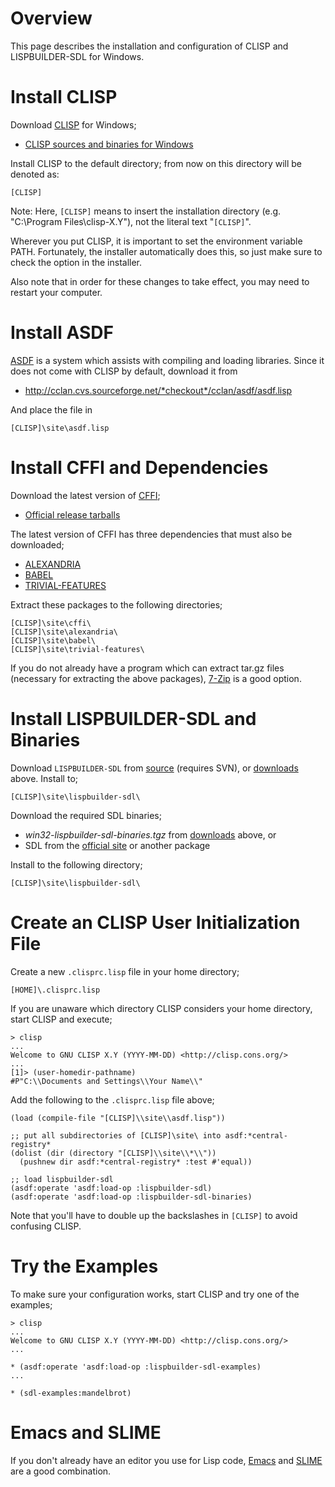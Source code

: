 

# Overview #

This page describes the installation and configuration of CLISP and LISPBUILDER-SDL for Windows.

# Install  CLISP #

Download [CLISP](http://clisp.cons.org/) for Windows;

  * [CLISP sources and binaries for Windows](http://sourceforge.net/project/platformdownload.php?group_id=1355)

Install CLISP to the default directory; from now on this directory will be denoted as:

```
[CLISP]
```

Note: Here, `[CLISP]` means to insert the installation directory (e.g. "C:\Program Files\clisp-X.Y\"), not the literal text "`[CLISP]`".

Wherever you put CLISP, it is important to set the environment variable PATH. Fortunately, the installer automatically does this, so just make sure to check the option in the installer.

Also note that in order for these changes to take effect, you may need to restart your computer.

# Install ASDF #

[ASDF](http://common-lisp.net/project/asdf/) is a system which assists with compiling and loading libraries. Since it does not come with CLISP by default, download it from

  * http://cclan.cvs.sourceforge.net/*checkout*/cclan/asdf/asdf.lisp

And place the file in

```
[CLISP]\site\asdf.lisp
```

# Install CFFI and Dependencies #

Download the latest version of [CFFI](http://common-lisp.net/project/cffi/);

  * [Official release tarballs](http://common-lisp.net/project/cffi/releases/?M=D)

The latest version of CFFI has three dependencies that must also be downloaded;

  * [ALEXANDRIA](http://www.cliki.net/Alexandria)
  * [BABEL](http://www.cliki.net/Babel)
  * [TRIVIAL-FEATURES](http://www.cliki.net/trivial-features)

Extract these packages to the following directories;

```
[CLISP]\site\cffi\
[CLISP]\site\alexandria\
[CLISP]\site\babel\
[CLISP]\site\trivial-features\
```

If you do not already have a program which can extract tar.gz files (necessary for extracting the above packages), [7-Zip](http://www.7-zip.org/) is a good option.

# Install LISPBUILDER-SDL and Binaries #

Download `LISPBUILDER-SDL` from [source](http://code.google.com/p/lispbuilder/source/checkout) (requires SVN), or [downloads](http://code.google.com/p/lispbuilder/downloads/list) above. Install to;

```
[CLISP]\site\lispbuilder-sdl\
```

Download the required SDL binaries;

  * _win32-lispbuilder-sdl-binaries.tgz_ from [downloads](http://code.google.com/p/lispbuilder/downloads/list) above, or
  * SDL from the [official site](http://www.libsdl.org) or another package

Install to the following directory;

```
[CLISP]\site\lispbuilder-sdl\
```

# Create an CLISP User Initialization File #

Create a new `.clisprc.lisp` file in your home directory;

```
[HOME]\.clisprc.lisp
```

If you are unaware which directory CLISP considers your home directory, start CLISP and execute;

```
> clisp
...
Welcome to GNU CLISP X.Y (YYYY-MM-DD) <http://clisp.cons.org/>
...
[1]> (user-homedir-pathname)
#P"C:\\Documents and Settings\\Your Name\\"
```

Add the following to the `.clisprc.lisp` file above;

```
(load (compile-file "[CLISP]\\site\\asdf.lisp"))

;; put all subdirectories of [CLISP]\site\ into asdf:*central-registry*
(dolist (dir (directory "[CLISP]\\site\\*\\"))
  (pushnew dir asdf:*central-registry* :test #'equal))
 
;; load lispbuilder-sdl
(asdf:operate 'asdf:load-op :lispbuilder-sdl)
(asdf:operate 'asdf:load-op :lispbuilder-sdl-binaries)
```

Note that you'll have to double up the backslashes in `[CLISP]` to avoid confusing CLISP.

# Try the Examples #

To make sure your configuration works, start CLISP and try one of the examples;

```
> clisp
...
Welcome to GNU CLISP X.Y (YYYY-MM-DD) <http://clisp.cons.org/>
...

* (asdf:operate 'asdf:load-op :lispbuilder-sdl-examples)
...

* (sdl-examples:mandelbrot)
```

# Emacs and SLIME #

If you don't already have an editor you use for Lisp code, [Emacs](http://www.gnu.org/software/emacs/) and [SLIME](http://common-lisp.net/project/slime/) are a good combination.
